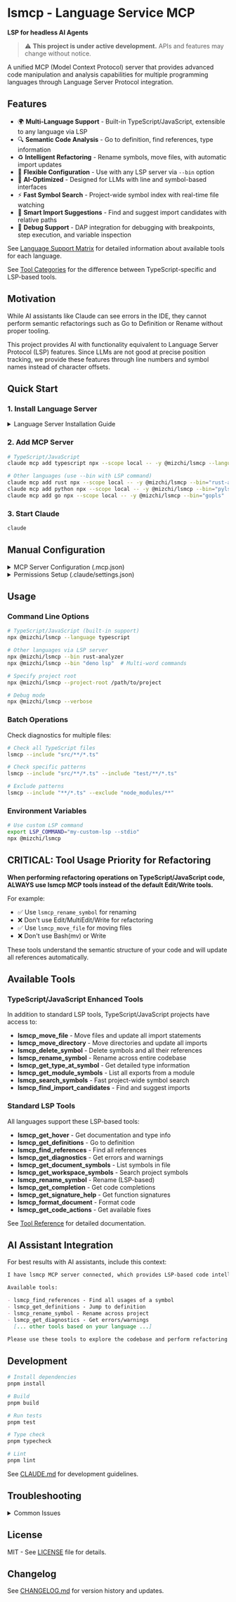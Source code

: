 # lsmcp - Language Service MCP

**LSP for headless AI Agents**

> ⚠️ **This project is under active development.** APIs and features may change without notice.

A unified MCP (Model Context Protocol) server that provides advanced code manipulation and analysis capabilities for multiple programming languages through Language Server Protocol integration.

## Features

- 🌍 **Multi-Language Support** - Built-in TypeScript/JavaScript, extensible to any language via LSP
- 🔍 **Semantic Code Analysis** - Go to definition, find references, type information
- ♻️ **Intelligent Refactoring** - Rename symbols, move files, with automatic import updates
- 🔧 **Flexible Configuration** - Use with any LSP server via `--bin` option
- 🤖 **AI-Optimized** - Designed for LLMs with line and symbol-based interfaces
- ⚡ **Fast Symbol Search** - Project-wide symbol index with real-time file watching
- 🎯 **Smart Import Suggestions** - Find and suggest import candidates with relative paths
- 🐛 **Debug Support** - DAP integration for debugging with breakpoints, step execution, and variable inspection

See [Language Support Matrix](docs/LANGUAGE_SUPPORT_MATRIX.md) for detailed information about available tools for each language.

See [Tool Categories](docs/TOOL_CATEGORIES.md) for the difference between TypeScript-specific and LSP-based tools.

## Motivation

While AI assistants like Claude can see errors in the IDE, they cannot perform semantic refactorings such as Go to Definition or Rename without proper tooling.

This project provides AI with functionality equivalent to Language Server Protocol (LSP) features. Since LLMs are not good at precise position tracking, we provide these features through line numbers and symbol names instead of character offsets.

## Quick Start

### 1. Install Language Server

<details>
<summary>Language Server Installation Guide</summary>

| Language              | Install Command                                                             | LSP Binary                   |
| --------------------- | --------------------------------------------------------------------------- | ---------------------------- |
| TypeScript/JavaScript | `npm add typescript typescript-language-server`                             | `typescript-language-server` |
| Rust                  | `rustup component add rust-analyzer`                                        | `rust-analyzer`              |
| Python                | `pip install python-lsp-server`                                             | `pylsp`                      |
| Go                    | Download from [releases](https://github.com/golang/tools/tree/master/gopls) | `gopls`                      |
| C/C++                 | `apt install clangd` or `brew install llvm`                                 | `clangd`                     |
| Java                  | Download from [eclipse.org](https://download.eclipse.org/jdtls/)            | `jdtls`                      |
| Ruby                  | `gem install solargraph`                                                    | `solargraph`                 |

</details>

### 2. Add MCP Server

```bash
# TypeScript/JavaScript
claude mcp add typescript npx --scope local -- -y @mizchi/lsmcp --language=typescript

# Other languages (use --bin with LSP command)
claude mcp add rust npx --scope local -- -y @mizchi/lsmcp --bin="rust-analyzer" # Rust
claude mcp add python npx --scope local -- -y @mizchi/lsmcp --bin="pylsp"       # Python
claude mcp add go npx --scope local -- -y @mizchi/lsmcp --bin="gopls"           # Go
```

### 3. Start Claude

```bash
claude
```

## Manual Configuration

<details>
<summary>MCP Server Configuration (.mcp.json)</summary>

```json
{
  "mcpServers": {
    "lsmcp": {
      "command": "npx",
      "args": ["-y", "@mizchi/lsmcp", "--language", "typescript"]
    }
  }
}
```

For other languages, use the `--bin` option:

```json
{
  "mcpServers": {
    "rust": {
      "command": "npx",
      "args": ["-y", "@mizchi/lsmcp", "--bin", "rust-analyzer"]
    }
  }
}
```

</details>

<details>
<summary>Permissions Setup (.claude/settings.json)</summary>

```json
{
  "permissions": {
    "allow": [
      // Allow all lsmcp tools
      "mcp__lsmcp__lsmcp_*",
      // TypeScript-specific server (when using --language typescript)
      "mcp__typescript__lsmcp_*"
    ],
    "deny": []
  }
}
```

</details>

## Usage

### Command Line Options

```bash
# TypeScript/JavaScript (built-in support)
npx @mizchi/lsmcp --language typescript

# Other languages via LSP server
npx @mizchi/lsmcp --bin rust-analyzer
npx @mizchi/lsmcp --bin "deno lsp"  # Multi-word commands

# Specify project root
npx @mizchi/lsmcp --project-root /path/to/project

# Debug mode
npx @mizchi/lsmcp --verbose
```

### Batch Operations

Check diagnostics for multiple files:

```bash
# Check all TypeScript files
lsmcp --include "src/**/*.ts"

# Check specific patterns
lsmcp --include "src/**/*.ts" --include "test/**/*.ts"

# Exclude patterns
lsmcp --include "**/*.ts" --exclude "node_modules/**"
```

### Environment Variables

```bash
# Use custom LSP command
export LSP_COMMAND="my-custom-lsp --stdio"
npx @mizchi/lsmcp
```

## CRITICAL: Tool Usage Priority for Refactoring

**When performing refactoring operations on TypeScript/JavaScript code, ALWAYS use lsmcp MCP tools instead of the default Edit/Write tools.**

For example:

- ✅ Use `lsmcp_rename_symbol` for renaming
- ❌ Don't use Edit/MultiEdit/Write for refactoring
- ✅ Use `lsmcp_move_file` for moving files
- ❌ Don't use Bash(mv) or Write

These tools understand the semantic structure of your code and will update all references automatically.

## Available Tools

### TypeScript/JavaScript Enhanced Tools

In addition to standard LSP tools, TypeScript/JavaScript projects have access to:

- **lsmcp_move_file** - Move files and update all import statements
- **lsmcp_move_directory** - Move directories and update all imports
- **lsmcp_delete_symbol** - Delete symbols and all their references
- **lsmcp_rename_symbol** - Rename across entire codebase
- **lsmcp_get_type_at_symbol** - Get detailed type information
- **lsmcp_get_module_symbols** - List all exports from a module
- **lsmcp_search_symbols** - Fast project-wide symbol search
- **lsmcp_find_import_candidates** - Find and suggest imports

### Standard LSP Tools

All languages support these LSP-based tools:

- **lsmcp_get_hover** - Get documentation and type info
- **lsmcp_get_definitions** - Go to definition
- **lsmcp_find_references** - Find all references
- **lsmcp_get_diagnostics** - Get errors and warnings
- **lsmcp_get_document_symbols** - List symbols in file
- **lsmcp_get_workspace_symbols** - Search project symbols
- **lsmcp_rename_symbol** - Rename (LSP-based)
- **lsmcp_get_completion** - Get code completions
- **lsmcp_get_signature_help** - Get function signatures
- **lsmcp_format_document** - Format code
- **lsmcp_get_code_actions** - Get available fixes

See [Tool Reference](docs/TOOL_REFERENCE.md) for detailed documentation.

## AI Assistant Integration

For best results with AI assistants, include this context:

```markdown
I have lsmcp MCP server connected, which provides LSP-based code intelligence tools.

Available tools:

- lsmcp_find_references - Find all usages of a symbol
- lsmcp_get_definitions - Jump to definition
- lsmcp_rename_symbol - Rename across project
- lsmcp_get_diagnostics - Get errors/warnings
  [... other tools based on your language ...]

Please use these tools to explore the codebase and perform refactoring operations.
```

## Development

```bash
# Install dependencies
pnpm install

# Build
pnpm build

# Run tests
pnpm test

# Type check
pnpm typecheck

# Lint
pnpm lint
```

See [CLAUDE.md](CLAUDE.md) for development guidelines.

## Troubleshooting

<details>
<summary>Common Issues</summary>

### LSP Server Not Found

```
Error: LSP server for typescript not found
```

**Solution**: Install the language server:

```bash
npm add typescript typescript-language-server
```

### Permission Denied

```
Error: Permission denied for tool 'lsmcp_rename_symbol'
```

**Solution**: Update `.claude/settings.json` to allow lsmcp tools.

### Empty Diagnostics

If `lsmcp_get_diagnostics` returns empty results:

1. Ensure the language server is running: `ps aux | grep language-server`
2. Check for tsconfig.json or equivalent config file
3. Try opening the file first with `lsmcp_get_hover`

### Debugging

Enable verbose logging:

```bash
npx @mizchi/lsmcp --verbose
```

Check language server output:

```bash
# Run language server directly
typescript-language-server --stdio
```

</details>

## License

MIT - See [LICENSE](LICENSE) file for details.

## Changelog

See [CHANGELOG.md](CHANGELOG.md) for version history and updates.
